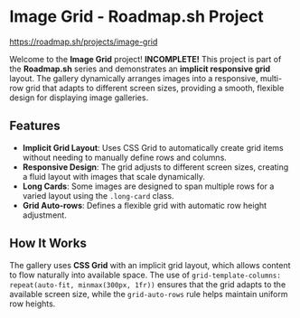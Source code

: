 # Image Grid - Roadmap.sh Project

https://roadmap.sh/projects/image-grid

Welcome to the **Image Grid** project!    **INCOMPLETE!**
This project is part of the **Roadmap.sh** series and demonstrates an **implicit responsive grid** layout. 
The gallery dynamically arranges images into a responsive, multi-row grid that adapts to different screen sizes, providing a smooth, flexible design for displaying image galleries.

## Features
- **Implicit Grid Layout**: Uses CSS Grid to automatically create grid items without needing to manually define rows and columns.
- **Responsive Design**: The grid adjusts to different screen sizes, creating a fluid layout with images that scale dynamically.
- **Long Cards**: Some images are designed to span multiple rows for a varied layout using the `.long-card` class.
- **Grid Auto-rows**: Defines a flexible grid with automatic row height adjustment.

## How It Works

The gallery uses **CSS Grid** with an implicit grid layout, which allows content to flow naturally into available space.
The use of `grid-template-columns: repeat(auto-fit, minmax(300px, 1fr))` ensures that the grid adapts to the available screen size, while the `grid-auto-rows` rule helps maintain uniform row heights.




